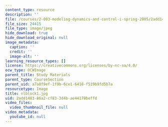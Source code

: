 ```yaml
---
content_type: resource
description: ''
file: /courses/2-003-modeling-dynamics-and-control-i-spring-2005/2add148386a2cf833d4bae44178beffd_nlblock1.jpg
file_size: 24415
file_type: image/jpeg
hide_download: true
hide_download_original: null
image_metadata:
  caption: ''
  credit: ''
  image-alt: ''
learning_resource_types: []
license: https://creativecommons.org/licenses/by-nc-sa/4.0/
ocw_type: OCWImage
parent_title: Study Materials
parent_type: CourseSection
parent_uid: a7a8f9ef-1f9b-6ce1-6418-f519b9fd5b7a
resourcetype: Image
title: nlblock1.jpg
uid: 2add1483-86a2-cf83-3d4b-ae44178beffd
video_files:
  video_thumbnail_file: null
video_metadata:
  youtube_id: null
---
```


